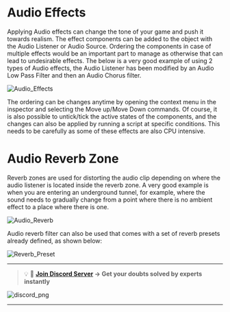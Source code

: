 # Audio Effects

Applying Audio effects can change the tone of your game and push it towards realism. The effect components can be added to the object with the Audio Listener or Audio Source. Ordering the components in case of multiple effects would be an important part to manage as otherwise that can lead to undesirable effects. The below is a very good example of using 2 types of Audio effects, the Audio Listener has been modified by an Audio Low Pass Filter and then an Audio Chorus filter.

![Audio_Effects](https://user-images.githubusercontent.com/44625252/152987570-166f4a83-35dc-4e58-8e69-b67fa02c1edb.png)

The ordering can be changes anytime by opening the context menu in the inspector and selecting the Move up/Move Down commands. Of course, it is also possible to untick/tick the active states of the components, and the changes can also be applied by running a script at specific conditions. This needs to be carefully as some of these effects are also CPU intensive.

# Audio Reverb Zone

Reverb zones are used for distorting the audio clip depending on where the audio listener is located inside the reverb zone. A very good example is when you are entering an underground tunnel, for example, where the sound needs to gradually change from a point where there is no ambient effect to a place where there is one.

![Audio_Reverb](https://user-images.githubusercontent.com/44625252/152987706-85586e1e-1473-4328-9b88-6a05dc18419d.png)

Audio reverb filter can also be used that comes with a set of reverb presets already defined, as shown below:

![Reverb_Preset](https://user-images.githubusercontent.com/44625252/152987746-e5eab7d4-ab29-406b-b163-5f0fdbdff9bf.png)

---
<aside>

> 💡 🚀 **[Join Discord Server](https://discord.gg/J5zDscnzms) → Get your doubts solved by experts instantly**
</aside>

![discord_png](https://user-images.githubusercontent.com/44625252/152948137-97167a02-bba1-47b9-b33c-fb2ac41f11fc.png)

---
